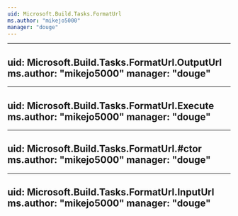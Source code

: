 ```yaml
---
uid: Microsoft.Build.Tasks.FormatUrl
ms.author: "mikejo5000"
manager: "douge"
---
```


---
uid: Microsoft.Build.Tasks.FormatUrl.OutputUrl
ms.author: "mikejo5000"
manager: "douge"
---

---
uid: Microsoft.Build.Tasks.FormatUrl.Execute
ms.author: "mikejo5000"
manager: "douge"
---

---
uid: Microsoft.Build.Tasks.FormatUrl.#ctor
ms.author: "mikejo5000"
manager: "douge"
---

---
uid: Microsoft.Build.Tasks.FormatUrl.InputUrl
ms.author: "mikejo5000"
manager: "douge"
---
